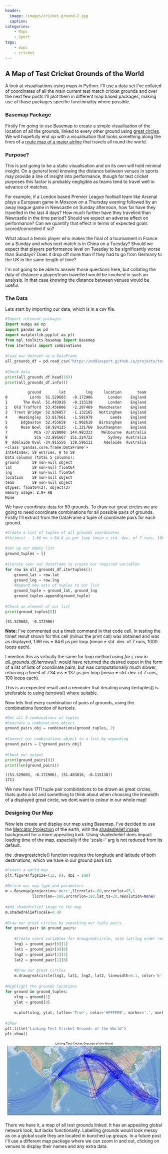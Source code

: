 ```yaml
---
header:
  image: /images/cricket-ground-2.jpg
  caption: 
categories: 
    - Maps
    - Sport
tags: 
    - maps
    - cricket
---
```


## **A Map of Test Cricket Grounds of the World**

A look at visualisations using maps in Python.  I'll use a data set I've collated of coordinates of all the main current test match cricket grounds and over the next few posts I'll plot them in different map based packages, making use of those packages specific functionality where possible.

### **Basemap Package**

Firstly I'm going to use Basemap to create a simple visualisation of the location of all the grounds, linked to every other ground using [great circles](https://en.wikipedia.org/wiki/Great-circle_distance).  We will hopefully end up with a visualisation that looks something along the lines of a [route map of a major airline](http://travelisfree.com/wp-content/uploads/2017/01/Iberia-route-map.png "route map example") that travels all round the world.

### **Purpose?**

This is just going to be a static visualisation and on its own will hold minimal insight.  On a general level knowing the distance between venues in sports may provide a line of insight into performance, though for test cricket purposes this factor is probably negligible as teams tend to travel well in advance of matches.

For example, if a London based Premier League football team like Arsenal plays a European game in Moscow on a Thursday evening followed by an away league game in Newcastle on Sunday afternoon, how far have they travelled in the last 4 days?  How much further have they travelled than Newcastle in the time period?  Should we expect an adverse effect on performance? Can we quantify that effect in terms of expected goals scored/conceded if so?

What about a tennis player who makes the final of a tournament in France on a Sunday and whos next match is in China on a Tuesday?  Should we expect that players performance level on Tuesday to be significantly worse than Sundays? Does it drop off more than if they had to go from Germany to the UK in the same length of time?

I'm not going to be able to answer those questions here, but collating the data of distance a player/team travelled would be involved in such an analysis.  In that case knowing the distance between venues would be useful.

### **The Data**

Lets start by importing our data, which is in a csv file.


```python
#Import relevant packages
import numpy as np
import pandas as pd
import matplotlib.pyplot as plt
from mpl_toolkits.basemap import Basemap
from itertools import combinations

#Load our dataset as a DataFrame
all_grounds_df = pd.read_csv('https://eddiesport.github.io/projects/test_grounds.csv', header=0, index_col=0)
                             
#Check data
print(all_grounds_df.head(10))
print(all_grounds_df.info())
```

              ground        lat         lng     location       team
    0          Lords  51.529603   -0.172906       London    England
    1       The Oval  51.483816   -0.115138       London    England
    2   Old Trafford  53.456806   -2.287469   Manchester    England
    3   Trent Bridge  52.936857   -1.132165   Nottingham    England
    4     Headingley  53.817661   -1.581978        Leeds    England
    5      Edgbaston  52.455658   -1.902610   Birmingham    England
    6      Rose Bowl  50.924125   -1.321760  Southampton    England
    7            MCG -37.820000  144.983333    Melbourne  Australia
    8            SCG -33.891667  151.224722       Sydney  Australia
    9  Adelaide Oval -34.915556  138.596111     Adelaide  Australia
    <class 'pandas.core.frame.DataFrame'>
    Int64Index: 59 entries, 0 to 58
    Data columns (total 5 columns):
    ground      59 non-null object
    lat         59 non-null float64
    lng         59 non-null float64
    location    59 non-null object
    team        59 non-null object
    dtypes: float64(2), object(3)
    memory usage: 2.8+ KB
    None
    

We have coordinate data for 59 grounds.  To draw our great circles we are going to need coordinate combinations for all possible pairs of grounds. Firstly I'll extract from the DataFrame a tuple of coordinate pairs for each ground.


```python
#Create a list of tuples of all grounds coordinates
#%%timeit - 1.66 ms ± 84.6 µs per loop (mean ± std. dev. of 7 runs, 1000 loops each)

#Set up our empty list
ground_tuples = []

#Iterate over our dataframe to create our required variables
for row in all_grounds_df.itertuples():
    ground_lat = row.lat
    ground_lng = row.lng
    #Append new sets of tuples to our list
    ground_tuple = ground_lat, ground_lng
    ground_tuples.append(ground_tuple)

#Check an element of our list    
print(ground_tuples[0])
```

    (51.529603, -0.172906)
    

**Note:**  I've commented out a timeit command in that code cell. In testing the timeit result shown for this cell (minus the print call) was obtained and was as displayed, 1.66 ms ± 84.6 µs per loop (mean ± std. dev. of 7 runs, 1000 loops each).

I mention this as virtually the same for loop method using _for i, row in all_grounds_df.iterrows():_ would have returned the desired ouput in the form of a list of lists of coordinate pairs, but was computationally much slower, returning a timeit of 7.34 ms ± 137 µs per loop (mean ± std. dev. of 7 runs, 100 loops each).

This is an expected result and a reminder that iterating using itertuples() is preferable to using iterrows() where suitable.

Now lets find every combination of pairs of grounds, using the combinations function of itertools.


```python
#Get all 2-combinations of tuples
#Generate a combinations object
ground_pairs_obj = combinations(ground_tuples, 2)

#Convert our combinations object to a list by unpacking
ground_pairs = [*ground_pairs_obj]

#Check our output
print(ground_pairs[0])
print(len(ground_pairs))
```

    ((51.529603, -0.172906), (51.483816, -0.115138))
    1711
    

We now have 1711 tuple pair combinations to be drawn as great circles, thats quite a lot and something to think about when choosing the linewidth of a displayed great circle, we dont want to colour in our whole map!

### **Designing Our Map**

Now lets create and display our map using Basemap.  I've decided to use the [Mercator Projection](https://matplotlib.org/basemap/users/mapsetup.html "list of available projections") of the earth, with the [shadedrelief image](https://matplotlib.org/basemap/users/geography.html) background for a more appealing look.  Using shadedrelief does impact loading time of the map, especially if the 'scale=' arg is not reduced from its default.

the .drawgreatcircle() function requires the longitude and latitude of both destinations, which we have in our ground pairs list.


```python
#Create a world map
plt.figure(figsize=(12, 9), dpi = 100)

#Define our map type and parameters
m = Basemap(projection='merc',llcrnrlat=-60,urcrnrlat=65,\
            llcrnrlon=-180,urcrnrlon=180,lat_ts=20,resolution=None)

#Add shadedrelief image to the map
m.shadedrelief(scale=0.4)

#Draw our great circles by unpacking our tuple pairs
for ground_pair in ground_pairs:
    
    #Create coord variables for drawgreatcircle, note lat/lng order reversed
    lng1 = ground_pair[0][1]
    lat1 = ground_pair[0][0]
    lng2 = ground_pair[1][1]
    lat2 = ground_pair[1][0]
    
    #Draw our great circles
    m.drawgreatcircle(lng1, lat1, lng2, lat2, linewidth=0.1, color='b')

#Highlight the grounds locations
for ground in ground_tuples:
    xlng = ground[1]
    ylat = ground[0]
    
    m.plot(xlng, ylat, latlon='True', color='#FFFF00', marker='.', markersize=2)

#Show
plt.title("Linking Test Cricket Grounds of the World")
plt.show()
```


![png](/images/2019-03-18-map_of_test_cricket_grounds_of_the_world_11_0.png)


There we have it, a map of all test grounds linked.  It has an appealing global network look, but lacks functionality.  Labelling grounds would look messy as on a global scale they are located in bunched up groups. In a future post I'll use a different map package where we can zoom in and out, clicking on venues to display their names and any extra data.
